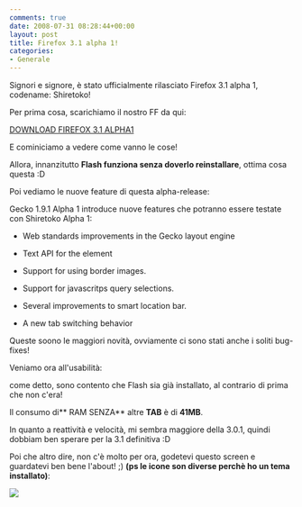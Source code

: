 ```yaml
---
comments: true
date: 2008-07-31 08:28:44+00:00
layout: post
title: Firefox 3.1 alpha 1!
categories:
- Generale
---
```


Signori e signore, è stato ufficialmente rilasciato Firefox 3.1 alpha 1, codename: Shiretoko!

Per prima cosa, scarichiamo il nostro FF da qui:

[DOWNLOAD FIREFOX 3.1 ALPHA1](http://download.mozilla.org/?product=shiretoko-alpha1&os=linux&lang=en-US)

E cominiciamo a vedere come vanno le cose!

Allora, innanzitutto **Flash funziona senza doverlo reinstallare**, ottima cosa questa :D

Poi vediamo le nuove feature di questa alpha-release:

Gecko 1.9.1 Alpha 1 introduce nuove features che potranno essere testate con Shiretoko Alpha 1:



	
  * Web standards improvements in the Gecko layout engine

	
  * Text API for the <canvas> element

	
  * Support for using border images.

	
  * Support for javascritps query selections.

	
  * Several improvements to smart location bar.

	
  * A new tab switching behavior


Queste soono le maggiori novità, ovviamente ci sono stati anche i soliti bug-fixes!

Veniamo ora all'usabilità:

come detto, sono contento che Flash sia già installato, al contrario di prima che non c'era!

Il consumo di** RAM SENZA** altre **TAB** è di **41MB**.

In quanto a reattività e velocità, mi sembra maggiore della 3.0.1, quindi dobbiam ben sperare per la 3.1 definitiva :D

Poi che altro dire, non c'è molto per ora, godetevi questo screen e guardatevi ben bene l'about! ;) **(ps le icone son diverse perchè ho un tema installato)**:

[![](http://www.allfreeportal.com/imghost/thumbs/536059shiretoko.png)](http://www.allfreeportal.com/imghost/viewer.php?id=536059shiretoko.png)
